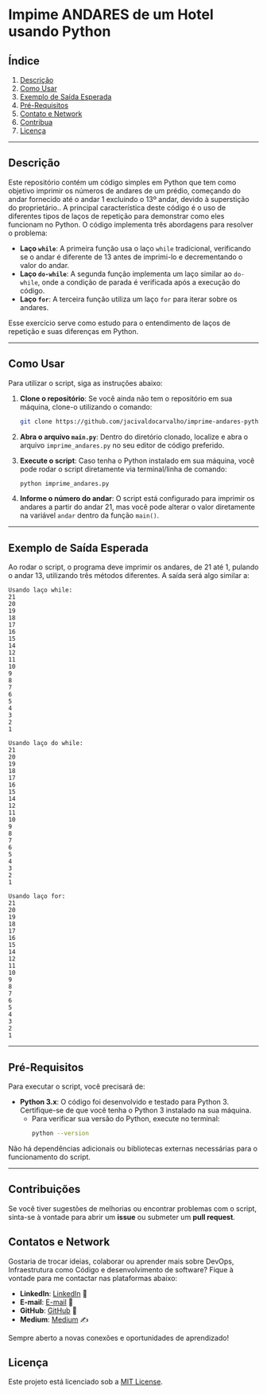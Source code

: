 # Impime ANDARES de um Hotel usando Python

## Índice
1. [Descrição](#descrição)
2. [Como Usar](#como-usar)
3. [Exemplo de Saída Esperada](#exemplo-de-saída-esperada)
4. [Pré-Requisitos](#pré-requisitos)
5. [Contato e Network](#contato-e-network)
6. [Contribua](#contribua)
7. [Licença](#licença)

---

## Descrição

Este repositório contém um código simples em Python que tem como objetivo imprimir os números de andares de um prédio, começando do andar fornecido até o andar 1 excluindo o 13º andar, devido à superstição do proprietário.. A principal característica deste código é o uso de diferentes tipos de laços de repetição para demonstrar como eles funcionam no Python. O código implementa três abordagens para resolver o problema:

- **Laço `while`**: A primeira função usa o laço `while` tradicional, verificando se o andar é diferente de 13 antes de imprimi-lo e decrementando o valor do andar.
- **Laço `do-while`**: A segunda função implementa um laço similar ao `do-while`, onde a condição de parada é verificada após a execução do código.
- **Laço `for`**: A terceira função utiliza um laço `for` para iterar sobre os andares.

Esse exercício serve como estudo para o entendimento de laços de repetição e suas diferenças em Python.

---

## Como Usar

Para utilizar o script, siga as instruções abaixo:

1. **Clone o repositório**:
   Se você ainda não tem o repositório em sua máquina, clone-o utilizando o comando:
   ```bash
   git clone https://github.com/jacivaldocarvalho/imprime-andares-python.git
   ```

2. **Abra o arquivo `main.py`**:
   Dentro do diretório clonado, localize e abra o arquivo `imprime_andares.py` no seu editor de código preferido.

3. **Execute o script**:
   Caso tenha o Python instalado em sua máquina, você pode rodar o script diretamente via terminal/linha de comando:
   ```bash
   python imprime_andares.py
   ```

4. **Informe o número do andar**:
   O script está configurado para imprimir os andares a partir do andar 21, mas você pode alterar o valor diretamente na variável `andar` dentro da função `main()`.

---

## Exemplo de Saída Esperada

Ao rodar o script, o programa deve imprimir os andares, de 21 até 1, pulando o andar 13, utilizando três métodos diferentes. A saída será algo similar a:

```
Usando laço while:
21
20
19
18
17
16
15
14
12
11
10
9
8
7
6
5
4
3
2
1

Usando laço do while:
21
20
19
18
17
16
15
14
12
11
10
9
8
7
6
5
4
3
2
1

Usando laço for:
21
20
19
18
17
16
15
14
12
11
10
9
8
7
6
5
4
3
2
1
```

---

## Pré-Requisitos

Para executar o script, você precisará de:

- **Python 3.x**: O código foi desenvolvido e testado para Python 3. Certifique-se de que você tenha o Python 3 instalado na sua máquina.
  - Para verificar sua versão do Python, execute no terminal:
    ```bash
    python --version
    ```
  
Não há dependências adicionais ou bibliotecas externas necessárias para o funcionamento do script.

---

## Contribuições

Se você tiver sugestões de melhorias ou encontrar problemas com o script, sinta-se à vontade para abrir um **issue** ou submeter um **pull request**.

## Contatos e Network

Gostaria de trocar ideias, colaborar ou aprender mais sobre DevOps, Infraestrutura como Código e desenvolvimento de software? Fique à vontade para me contactar nas plataformas abaixo:

- **LinkedIn**: [LinkedIn](https://www.linkedin.com/in/jacivaldocarvalho/) 👔
- **E-mail**: [E-mail](mailto:jacivaldocarvalho@gmail.com) 📧
- **GitHub**: [GitHub](https://github.com/jacivaldocarvalho) 🐙
- **Medium**: [Medium](https://medium.com/@jacivaldocarvalho) ✍️

Sempre aberto a novas conexões e oportunidades de aprendizado!

## Licença

Este projeto está licenciado sob a [MIT License](LICENSE).
